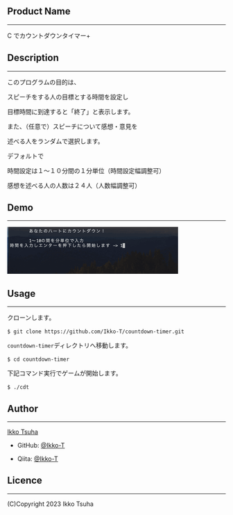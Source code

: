## Product Name

---

C でカウントダウンタイマー+

## Description

---

このプログラムの目的は、

スピーチをする人の目標とする時間を設定し

目標時間に到達すると「終了」と表示します。

また、（任意で）スピーチについて感想・意見を

述べる人をランダムで選択します。

デフォルトで

時間設定は１〜１０分間の１分単位（時間設定幅調整可）

感想を述べる人の人数は２４人（人数幅調整可）

## Demo

---

![Screenshot](./DEMO.gif)

## Usage

---

クローンします。

```
$ git clone https://github.com/Ikko-T/countdown-timer.git
```

`countdown-timer`ディレクトリへ移動します。

```
$ cd countdown-timer
```

下記コマンド実行でゲームが開始します。

```
$ ./cdt
```

## Author

---

[Ikko Tsuha](https://github.com/Ikko-T)

- GitHub: [@Ikko-T](https://github.com/Ikko-T)

- Qiita: <a href="https://qiita.com/Ikko-T" target="_blank" rel="noopener">@Ikko-T</a>

## Licence

---

(C)Copyright 2023 Ikko Tsuha
